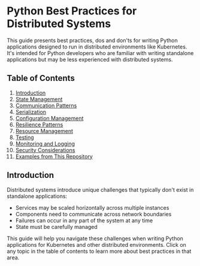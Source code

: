 # Python Best Practices for Distributed Systems

This guide presents best practices, dos and don'ts for writing Python applications designed to run in distributed environments like Kubernetes. It's intended for Python developers who are familiar with writing standalone applications but may be less experienced with distributed systems.

## Table of Contents

1. [Introduction](#introduction)
2. [State Management](state-management.md)
3. [Communication Patterns](communication-patterns.md)
4. [Serialization](serialization.md)
5. [Configuration Management](configuration-management.md)
6. [Resilience Patterns](resilience-patterns.md)
7. [Resource Management](resource-management.md)
8. [Testing](testing.md)
9. [Monitoring and Logging](monitoring-and-logging.md)
10. [Security Considerations](security-considerations.md)
11. [Examples from This Repository](examples-from-repository.md)

## Introduction

Distributed systems introduce unique challenges that typically don't exist in standalone applications:

- Services may be scaled horizontally across multiple instances
- Components need to communicate across network boundaries
- Failures can occur in any part of the system at any time
- State must be carefully managed

This guide will help you navigate these challenges when writing Python applications for Kubernetes and other distributed environments. Click on any topic in the table of contents to learn more about best practices in that area.